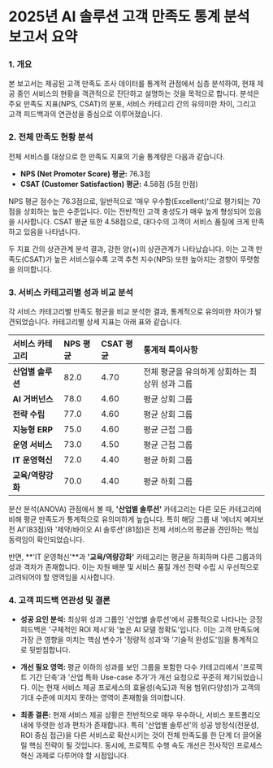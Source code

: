 # 2025년 AI 솔루션 고객 만족도 통계 분석 보고서 요약

### **1. 개요**
본 보고서는 제공된 고객 만족도 조사 데이터를 통계적 관점에서 심층 분석하여, 현재 제공 중인 서비스의 현황을 객관적으로 진단하고 설명하는 것을 목적으로 합니다. 분석은 주요 만족도 지표(NPS, CSAT)의 분포, 서비스 카테고리 간의 유의미한 차이, 그리고 고객 피드백과의 연관성을 중심으로 이루어졌습니다.

### **2. 전체 만족도 현황 분석**
전체 서비스를 대상으로 한 만족도 지표의 기술 통계량은 다음과 같습니다.
* **NPS (Net Promoter Score) 평균:** 76.3점
* **CSAT (Customer Satisfaction) 평균:** 4.58점 (5점 만점)

NPS 평균 점수는 76.3점으로, 일반적으로 '매우 우수함(Excellent)'으로 평가되는 70점을 상회하는 높은 수준입니다. 이는 전반적인 고객 충성도가 매우 높게 형성되어 있음을 시사합니다. CSAT 평균 또한 4.58점으로, 대다수의 고객이 서비스 품질에 크게 만족하고 있음을 나타냅니다.

두 지표 간의 상관관계 분석 결과, 강한 양(+)의 상관관계가 나타났습니다. 이는 고객 만족도(CSAT)가 높은 서비스일수록 고객 추천 지수(NPS) 또한 높아지는 경향이 뚜렷함을 의미합니다.

### **3. 서비스 카테고리별 성과 비교 분석**
각 서비스 카테고리별 만족도 평균을 비교 분석한 결과, 통계적으로 유의미한 차이가 발견되었습니다. 카테고리별 상세 지표는 아래 표와 같습니다.

| 서비스 카테고리 | NPS 평균 | CSAT 평균 | 통계적 특이사항 |
| :--- | :--- | :--- | :--- |
| **산업별 솔루션** | 82.0 | 4.70 | 전체 평균을 유의하게 상회하는 최상위 성과 그룹 |
| **AI 거버넌스** | 78.0 | 4.60 | 평균 상회 그룹 |
| **전략 수립** | 77.0 | 4.60 | 평균 상회 그룹 |
| **지능형 ERP** | 75.0 | 4.60 | 평균 근접 그룹 |
| **운영 서비스** | 73.0 | 4.50 | 평균 근접 그룹 |
| **IT 운영혁신** | 72.0 | 4.40 | 평균 하회 그룹 |
| **교육/역량강화** | 70.0 | 4.40 | 평균 하회 그룹 |

분산 분석(ANOVA) 관점에서 볼 때, **'산업별 솔루션'** 카테고리는 다른 모든 카테고리에 비해 평균 만족도가 통계적으로 유의미하게 높습니다. 특히 해당 그룹 내 '에너지 예지보전 AI'(83점)와 '제약/바이오 AI 솔루션'(81점)은 전체 서비스의 평균을 견인하는 핵심 동력임이 확인되었습니다.

반면, **'IT 운영혁신'**과 **'교육/역량강화'** 카테고리는 평균을 하회하며 다른 그룹과의 성과 격차가 존재합니다. 이는 자원 배분 및 서비스 품질 개선 전략 수립 시 우선적으로 고려되어야 할 영역임을 시사합니다.

### **4. 고객 피드백 연관성 및 결론**
* **성공 요인 분석:** 최상위 성과 그룹인 '산업별 솔루션'에서 공통적으로 나타나는 긍정 피드백은 '구체적인 ROI 제시'와 '높은 AI 모델 정확도'입니다. 이는 고객 만족도에 가장 큰 영향을 미치는 핵심 변수가 '정량적 성과'와 '기술적 완성도'임을 통계적으로 뒷받침합니다.

* **개선 필요 영역:** 평균 이하의 성과를 보인 그룹을 포함한 다수 카테고리에서 '프로젝트 기간 단축'과 '산업 특화 Use-case 추가'가 개선 요청으로 꾸준히 제기되었습니다. 이는 현재 서비스 제공 프로세스의 효율성(속도)과 적용 범위(다양성)가 고객의 기대 수준에 미치지 못하는 영역이 존재함을 의미합니다.

* **최종 결론:** 현재 서비스 제공 상황은 전반적으로 매우 우수하나, 서비스 포트폴리오 내에 뚜렷한 성과 편차가 존재합니다. 특히 '산업별 솔루션'의 성공 방정식(전문성, ROI 중심 접근)을 다른 서비스로 확산시키는 것이 전체 만족도를 한 단계 더 끌어올릴 핵심 전략이 될 것입니다. 동시에, 프로젝트 수행 속도 개선은 전사적인 프로세스 혁신 과제로 다루어야 할 시점입니다.